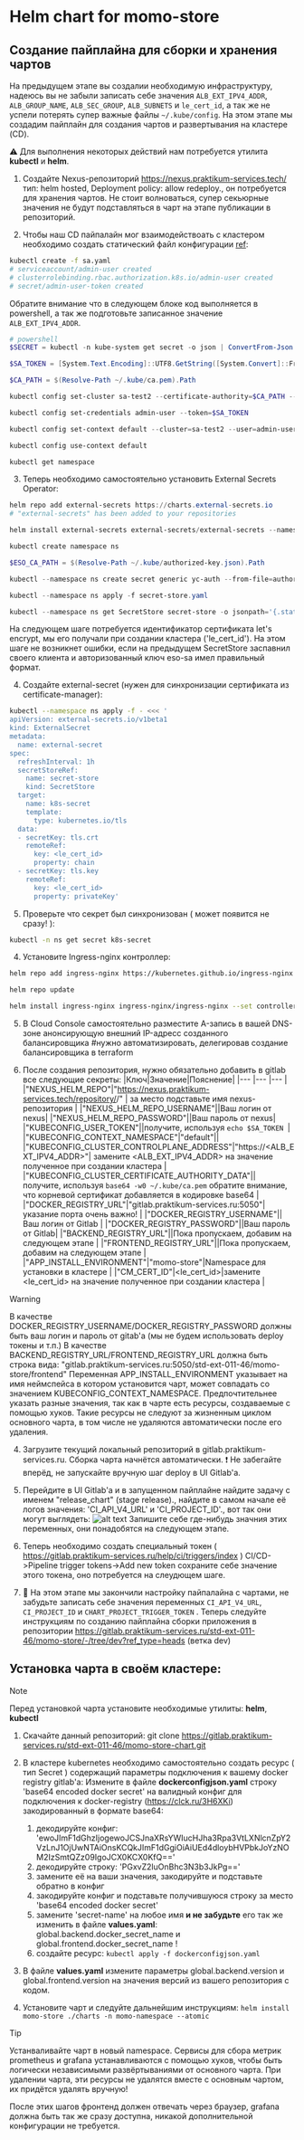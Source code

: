 # Helm chart for momo-store
## Создание пайплайна для сборки и хранения чартов

На предыдущем этапе вы создалии необходимую инфраструктуру, надеюсь вы не забыли записать себе значения `ALB_EXT_IPV4_ADDR`, `ALB_GROUP_NAME`, `ALB_SEC_GROUP`, `ALB_SUBNETS` и `le_cert_id`, а так же не успели потерять супер важные файлы `~/.kube/config`. На этом этапе мы создадим пайплайн для создания чартов и развертывания на кластере (CD).

⚠️ Для выполнения некоторых действий нам потребуется утилита __kubectl__ и __helm__.

1. Создайте Nexus-репозиторий https://nexus.praktikum-services.tech/ тип: helm hosted, Deployment policy: allow redeploy., он потребуется для хранения чартов. Не стоит волноваться, супер секьюрные значения не будут подставляться в чарт на этапе публикации в репозиторий. 

2. Чтобы наш CD пайпалайн мог взаимодействоать с кластером необходимо создать статический файл конфигурации [ref](https://yandex.cloud/ru/docs/managed-kubernetes/operations/connect/create-static-conf):
```bash
kubectl create -f sa.yaml
# serviceaccount/admin-user created
# clusterrolebinding.rbac.authorization.k8s.io/admin-user created
# secret/admin-user-token created
```

Обратите внимание что в следующем блоке код выполняется в powershell, а так же подготовьте записанное значение `ALB_EXT_IPV4_ADDR`.
```powershell
# powershell
$SECRET = kubectl -n kube-system get secret -o json | ConvertFrom-Json | Select-Object -ExpandProperty items | Where-Object { $_.metadata.name -like "*admin-user*" }

$SA_TOKEN = [System.Text.Encoding]::UTF8.GetString([System.Convert]::FromBase64String($SECRET.data.token))

$CA_PATH = $(Resolve-Path ~/.kube/ca.pem).Path

kubectl config set-cluster sa-test2 --certificate-authority=$CA_PATH --embed-certs --server=https://<значение ALB_EXT_IPV4_ADDR>

kubectl config set-credentials admin-user --token=$SA_TOKEN

kubectl config set-context default --cluster=sa-test2 --user=admin-user

kubectl config use-context default

kubectl get namespace
```

3. Теперь необходимо самостоятельно установить External Secrets Operator:
```powershell
helm repo add external-secrets https://charts.external-secrets.io
# "external-secrets" has been added to your repositories

helm install external-secrets external-secrets/external-secrets --namespace external-secrets --create-namespace

kubectl create namespace ns

$ESO_CA_PATH = $(Resolve-Path ~/.kube/authorized-key.json).Path

kubectl --namespace ns create secret generic yc-auth --from-file=authorized-key=$ESO_CA_PATH

kubectl --namespace ns apply -f secret-store.yaml

kubectl --namespace ns get SecretStore secret-store -o jsonpath='{.status}'  # статус должен быть valid.
```

На следующем шаге потребуется идентификатор сертификата let's encrypt, мы его получали при создании кластера ('le_cert_id'). На этом шаге не возникнет ошибки, если на предыдущем SecretStore заспавнил своего клиента и авторизованный ключ eso-sa имел правильный формат.

4. Создайте external-secret (нужен для синхронизации сертификата из certificate-manager):
```bash
kubectl --namespace ns apply -f - <<< '
apiVersion: external-secrets.io/v1beta1
kind: ExternalSecret
metadata:
  name: external-secret
spec:
  refreshInterval: 1h
  secretStoreRef:
    name: secret-store
    kind: SecretStore
  target:
    name: k8s-secret
    template:
      type: kubernetes.io/tls
  data:
  - secretKey: tls.crt
    remoteRef:
      key: <le_cert_id>
      property: chain
  - secretKey: tls.key
    remoteRef:
      key: <le_cert_id>
      property: privateKey'
```

5. Проверьте что секрет был синхронизован ( может появится не сразу! ):
```bash
kubectl -n ns get secret k8s-secret
```

4. Установите Ingress-nginx контроллер:
```bash
helm repo add ingress-nginx https://kubernetes.github.io/ingress-nginx

helm repo update

helm install ingress-nginx ingress-nginx/ingress-nginx --set controller.extraArgs.default-ssl-certificate="ns/k8s-secret"
```

5. В Cloud Console самостоятельно разместите A-запись в вашей DNS-зоне анонсирующую внешний IP-адресс созданного балансировщика #нужно автоматизировать, делегировав создание балансировщика в terraform

3. После создания репозитория, нужно обязательно добавить в gitlab все следующие секреты:
|Ключ|Значение|Пояснение|
|--- |---     |---      |
|"NEXUS_HELM_REPO"|"https://nexus.praktikum-services.tech/repository/<your-nexus-repo-name>/" | за место <your-nexus-repo-name> подставьте имя nexus-репозитория |
|"NEXUS_HELM_REPO_USERNAME"||Ваш логин от nexus|
|"NEXUS_HELM_REPO_PASSWORD"||Ваш пароль от nexus|
|"KUBECONFIG_USER_TOKEN"||получите, используя `echo $SA_TOKEN `|
|"KUBECONFIG_CONTEXT_NAMESPACE"|"default"||
|"KUBECONFIG_CLUSTER_CONTROLPLANE_ADDRESS"|"https://<ALB_EXT_IPV4_ADDR>"| замените <ALB_EXT_IPV4_ADDR> на значение полученное при создании кластера |
|"KUBECONFIG_CLUSTER_CERTIFICATE_AUTHORITY_DATA"|| получите, используя `base64 -w0 ~/.kube/ca.pem` обратите внимание, что корневой сертификат добавляется в кодировке base64 |
|"DOCKER_REGISTRY_URL"|"gitlab.praktikum-services.ru:5050"|указание порта очень важно! |
|"DOCKER_REGISTRY_USERNAME"||Ваш логин от Gitlab |
|"DOCKER_REGISTRY_PASSWORD"||Ваш пароль от Gitlab|
|"BACKEND_REGISTRY_URL"||Пока пропускаем, добавим на следующем этапе |
|"FRONTEND_REGISTRY_URL"||Пока пропускаем, добавим на следующем этапе |
|"APP_INSTALL_ENVIRONMENT"|"momo-store"|Namespace для установки в кластере |
|"CM_CERT_ID"|<le_cert_id>|замените <le_cert_id> на значение полученное при создании кластера |

> [!warning]
> В качестве DOCKER_REGISTRY_USERNAME/DOCKER_REGISTRY_PASSWORD должны быть ваш логин и пароль от gitab'a (мы не будем использовать deploy токены и т.п.)
> В качестве BACKEND_REGISTRY_URL/FRONTEND_REGISTRY_URL должна быть строка вида: "gitlab.praktikum-services.ru:5050/std-ext-011-46/momo-store/frontend"
> Переменная APP_INSTALL_ENVIRONMENT указывает на имя неймспейса в котором установится чарт, может совпадать со значением KUBECONFIG_CONTEXT_NAMESPACE. Предпочтительнее указать разные значения, так как в чарте есть ресурсы, создаваемые с помощью хуков. Такие ресурсы не следуют за жизненным циклом основного чарта, в том числе не удаляются автоматически после его удаления.

4. Загрузите текущий локальный репозиторий в gitlab.praktikum-services.ru. Сборка чарта начнётся автоматически. ❗ Не забегайте вперёд, не запускайте вручную шаг deploy в UI Gitlab'a.

5. Перейдите в UI Gitlab'a и в запущенном пайплайне найдите задачу с именем "release_chart" (stage release)., найдите в самом начале её логов значения: 'CI_API_V4_URL' и 'CI_PROJECT_ID'., вот так они могут выглядеть:
![alt text](image.png)
Запишите себе где-нибудь значния этих переменных, они понадобятся на следующем этапе.

6. Теперь необходимо создать специальный токен ( https://gitlab.praktikum-services.ru/help/ci/triggers/index ) CI/CD->Pipeline trigger tokens->Add new token сохраните себе значение этого токена, оно потребуется на слеудющем шаге.

7. 🏁 На этом этапе мы закончили настройку пайпалайна с чартами, не забудьте записать себе значения переменных `CI_API_V4_URL`, `CI_PROJECT_ID` и `CHART_PROJECT_TRIGGER_TOKEN` . Теперь следуйте инструкциям по созданию пайплайна сборки приложения в репозитории https://gitlab.praktikum-services.ru/std-ext-011-46/momo-store/-/tree/dev?ref_type=heads (ветка dev)





## Установка чарта в своём кластере:
> [!note]  
> Перед установкой чарта установите необходимые утилиты: __helm__, __kubectl__

1. Скачайте данный репозиторий: git clone  https://gitlab.praktikum-services.ru/std-ext-011-46/momo-store-chart.git

2. В кластере kubernetes необходимо самостоятельно создать ресурс ( тип Secret ) содержащий параметры подключения к вашему docker registry gitlab'a:
Измените в файле __dockerconfigjson.yaml__ строку 'base64 encoded docker secret' на валидный конфиг для подключения к docker-registry (https://clck.ru/3H6XKi) закодированный в формате base64: 
	1) декодируйте конфиг: 'ewoJImF1dGhzIjogewoJCSJnaXRsYWIucHJha3Rpa3VtLXNlcnZpY2VzLnJ1OjUwNTAiOnsKCQkJImF1dGgiOiAiUEd4dloybHVPbkJoYzNOM2IzSmtQZz09IgoJCX0KCX0KfQ==' 
	2) декодируйте строку: 'PGxvZ2luOnBhc3N3b3JkPg==' 
	3) замените её на ваши значения, закодируйте и подставьте обратно в конфиг 
	4) закодируйте конфиг и подставьте получившуюся строку за  место 'base64 encoded docker secret' 
	5) замените 'secret-name' на любое имя __и не забудьте__ его так же изменить в файле __values.yaml__: global.backend.docker_secret_name и global.frontend.docker_secret_name !
	6) создайте ресурс: `kubectl apply -f dockerconfigjson.yaml`

3. В файле __values.yaml__ измените параметры global.backend.version и global.frontend.version на значения версий из вашего репозитория с кодом.

4. Установите чарт и следуйте дальнейшим инструкциям: `helm install momo-store ./charts -n momo-namespace --atomic`
> [!tip] 
> Устанваливайте чарт в новый namespace. Сервисы для сбора метрик prometheus и grafana устанавливаются с помощью хуков, чтобы быть логически независимыми развёртываниями от основного чарта. При удалении чарта, эти ресурсы не удалятся вместе с основным чартом, их придётся удалять вручную!

После этих шагов фронтенд должен отвечать через браузер, grafana должна быть так же сразу доступна, никакой дополнительной конфигурации не требуется.


